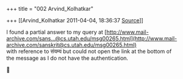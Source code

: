 +++
title = "002 Arvind_Kolhatkar"

+++
[[Arvind_Kolhatkar	2011-04-04, 18:36:37 [Source](https://groups.google.com/g/samskrita/c/Sbopwbxmymo)]]



I found a partial answer to my query at [http://www.mail-archive.com/sans...@cs.utah.edu/msg00265.html](http://www.mail-archive.com/sanskrit@cs.utah.edu/msg00265.html)  
with reference to संयम्य but could not open the link at the bottom of  
the message as I do not have the authentication.  



